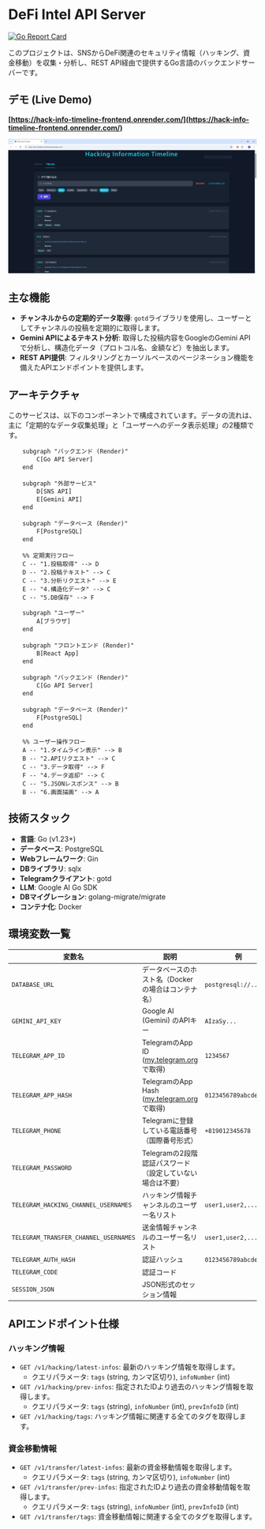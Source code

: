 # DeFi Intel API Server

[![Go Report Card](https://goreportcard.com/badge/github.com/itout-datetoya/hack-info-timeline
)](https://goreportcard.com/report/github.com/itout-datetoya/hack-info-timeline)

このプロジェクトは、SNSからDeFi関連のセキュリティ情報（ハッキング、資金移動）を収集・分析し、REST API経由で提供するGo言語のバックエンドサーバーです。

## デモ (Live Demo)


**[https://hack-info-timeline-frontend.onrender.com/](https://hack-info-timeline-frontend.onrender.com/)**

<div align="center">
  <img src="./assets/ui-preview.png" alt="DeFi Information Timeline UI" width="800">
</div>

## 主な機能

* **チャンネルからの定期的データ取得**: `gotd`ライブラリを使用し、ユーザーとしてチャンネルの投稿を定期的に取得します。
* **Gemini APIによるテキスト分析**: 取得した投稿内容をGoogleのGemini APIで分析し、構造化データ（プロトコル名、金額など）を抽出します。
* **REST API提供**: フィルタリングとカーソルベースのページネーション機能を備えたAPIエンドポイントを提供します。

## アーキテクチャ

このサービスは、以下のコンポーネントで構成されています。データの流れは、主に「定期的なデータ収集処理」と「ユーザーへのデータ表示処理」の2種類です。

```mermaid
    subgraph "バックエンド (Render)"
        C[Go API Server]
    end

    subgraph "外部サービス"
        D[SNS API]
        E[Gemini API]
    end

    subgraph "データベース (Render)"
        F[PostgreSQL]
    end

    %% 定期実行フロー
    C -- "1.投稿取得" --> D
    D -- "2.投稿テキスト" --> C
    C -- "3.分析リクエスト" --> E
    E -- "4.構造化データ" --> C
    C -- "5.DB保存" --> F
```


```mermaid
    subgraph "ユーザー"
        A[ブラウザ]
    end

    subgraph "フロントエンド (Render)"
        B[React App]
    end
    
    subgraph "バックエンド (Render)"
        C[Go API Server]
    end

    subgraph "データベース (Render)"
        F[PostgreSQL]
    end

    %% ユーザー操作フロー
    A -- "1.タイムライン表示" --> B
    B -- "2.APIリクエスト" --> C
    C -- "3.データ取得" --> F
    F -- "4.データ返却" --> C
    C -- "5.JSONレスポンス" --> B
    B -- "6.画面描画" --> A
```

## 技術スタック

* **言語**: Go (v1.23+)
* **データベース**: PostgreSQL
* **Webフレームワーク**: Gin
* **DBライブラリ**: sqlx
* **Telegramクライアント**: gotd
* **LLM**: Google AI Go SDK
* **DBマイグレーション**: golang-migrate/migrate
* **コンテナ化**: Docker


## 環境変数一覧

| 変数名                      | 説明                                                         | 例                                             |
| --------------------------- | ------------------------------------------------------------ | ---------------------------------------------- |
| `DATABASE_URL`                   | データベースのホスト名（Dockerの場合はコンテナ名）             | `postgresql://...`                |
| `GEMINI_API_KEY`            | Google AI (Gemini) のAPIキー                                 | `AIzaSy...`                                    |
| `TELEGRAM_APP_ID`           | TelegramのApp ID ([my.telegram.org](https://my.telegram.org)で取得) | `1234567`                                      |
| `TELEGRAM_APP_HASH`         | TelegramのApp Hash ([my.telegram.org](https://my.telegram.org)で取得) | `0123456789abcdef...`                          |
| `TELEGRAM_PHONE`            | Telegramに登録している電話番号（国際番号形式）               | `+819012345678`                                |
| `TELEGRAM_PASSWORD`         | Telegramの2段階認証パスワード（設定していない場合は不要）      |                                                |
| `TELEGRAM_HACKING_CHANNEL_USERNAMES` | ハッキング情報チャンネルのユーザー名リスト                             | `user1,user2,...`                                        |
| `TELEGRAM_TRANSFER_CHANNEL_USERNAMES` | 送金情報チャンネルのユーザー名リスト                             | `user1,user2,...`                                        |
| `TELEGRAM_AUTH_HASH` | 認証ハッシュ                             | `0123456789abcdef...`                                        |
| `TELEGRAM_CODE` | 認証コード                             |                                         |
| `SESSION_JSON` | JSON形式のセッション情報                             |                                         |

## APIエンドポイント仕様 

### ハッキング情報
* `GET /v1/hacking/latest-infos`: 最新のハッキング情報を取得します。
    * クエリパラメータ: `tags` (string, カンマ区切り), `infoNumber` (int)
* `GET /v1/hacking/prev-infos`: 指定されたIDより過去のハッキング情報を取得します。
    * クエリパラメータ: `tags` (string), `infoNumber` (int), `prevInfoID` (int)
* `GET /v1/hacking/tags`: ハッキング情報に関連する全てのタグを取得します。

### 資金移動情報
* `GET /v1/transfer/latest-infos`: 最新の資金移動情報を取得します。
    * クエリパラメータ: `tags` (string, カンマ区切り), `infoNumber` (int)
* `GET /v1/transfer/prev-infos`: 指定されたIDより過去の資金移動情報を取得します。
    * クエリパラメータ: `tags` (string), `infoNumber` (int), `prevInfoID` (int)
* `GET /v1/transfer/tags`: 資金移動情報に関連する全てのタグを取得します。